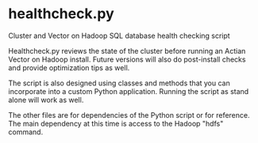 # healthcheck.py
Cluster and Vector on Hadoop SQL database health checking script

Healthcheck.py reviews the state of the cluster before running an Actian Vector on Hadoop install.  Future versions will also do post-install checks and provide optimization tips as well.

The script is also designed using classes and methods that you can incorporate into a custom Python application.  Running the script as stand alone will work as well.

The other files are for dependencies of the Python script or for reference.  The main dependency at this time is access to the Hadoop "hdfs" command.
